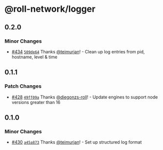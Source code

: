 # @roll-network/logger

## 0.2.0

### Minor Changes

- [#434](https://github.com/roll-network/tryrolljs/pull/434) [`509de64`](https://github.com/roll-network/tryrolljs/commit/509de6450a34600526c0f762ca3c570c71a4ff38) Thanks [@teimurjan](https://github.com/teimurjan)! - Clean up log entries from pid, hostname, level & time

## 0.1.1

### Patch Changes

- [#428](https://github.com/roll-network/tryrolljs/pull/428) [`49ff09a`](https://github.com/roll-network/tryrolljs/commit/49ff09a27071b46468c4e04fe2780599c87b02ab) Thanks [@diegonzs-roll](https://github.com/diegonzs-roll)! - Update engines to support node versions greater than 16

## 0.1.0

### Minor Changes

- [#430](https://github.com/roll-network/tryrolljs/pull/430) [`a45a873`](https://github.com/roll-network/tryrolljs/commit/a45a873477d69b55bf21ff1b9f1a419904c657b8) Thanks [@teimurjan](https://github.com/teimurjan)! - Set up structured log format
